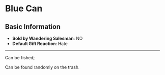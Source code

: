 # Blue Can

## Basic Information

- **Sold by Wandering Salesman**: NO
- **Default Gift Reaction**: Hate

---
Can be fished;

Can be found randomly on the trash.
